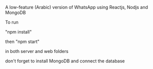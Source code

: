 A low-feature (Arabic) version of WhatsApp using Reactjs, Nodjs and MongoDB

To run 

"npm install"

then "npm start"

in both server and web folders


don't forget to install MongoDB and connect the database

